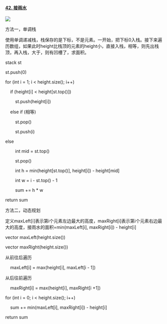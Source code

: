 #### [42. 接雨水](https://leetcode.cn/problems/trapping-rain-water/)

![](C:\Users\Administrator\AppData\Roaming\marktext\images\2022-08-07-13-40-40-image.png)

方法一，单调栈

使用单调递减栈，栈保存的是下标，不是元素。一开始，把下标0入栈。接下来遍历数组，如果此时height比栈顶的元素的height小，直接入栈，相等，则先出栈顶，再入栈，大于，则有凹槽了，求面积。

stack<int> st

st.push(0)

for (int i = 1; i < height.size(); i++)

    if (height[i] < height[st.top()])

        st.push(height[i])

    else if (相等)

        st.pop()

        st.push(i)

 else 

        int mid = st.top()

        st.pop()

        int h = min(height[st.top()], height[i]) - height[mid]

        int w = i - st.top() - 1

        sum += h * w

return sum

方法二，动态规划

定义maxLeft[i]表示第i个元素左边最大的高度，maxRight[i]表示第i个元素右边最大的高度，接雨水的面积=min(maxLeft[i], maxRight[i]) - height[i]

vector<int> maxLeft(height.size())

vector<int> maxRight(height.size())

从前往后遍历

    maxLeft[i] = max(height[i], maxLeft[i - 1])

从后往前遍历

    maxRight[i] = max(height[i], maxRight[i +1])

for (int i = 0; i < height.size(); i++)

    sum += min(maxLeft[i], maxRight[i]) - height[i]

return sum
